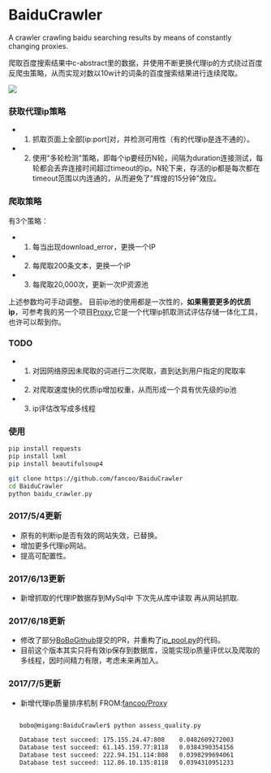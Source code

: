 # BaiduCrawler
A crawler crawling baidu searching results by means of constantly changing proxies.

爬取百度搜索结果中c-abstract里的数据，并使用不断更换代理ip的方式绕过百度反爬虫策略，从而实现对数以10w计的词条的百度搜索结果进行连续爬取。

![](https://github.com/fancoo/BaiduCrawler/blob/master/images/git.png)

### 获取代理ip策略

* 1. 抓取页面上全部[ip:port]对，并检测可用性（有的代理ip是连不通的）。
* 2. 使用"多轮检测"策略，即每个ip要经历N轮，间隔为duration连接测试，每轮都会丢弃连接时间超过timeout的ip。N轮下来，存活的ip都是每次都在timeout范围以内连通的，从而避免了"辉煌的15分钟"效应。

### 爬取策略

有3个策略：
   * 1. 每当出现download_error，更换一个IP
   * 2. 每爬取200条文本，更换一个IP
   * 3. 每爬取20,000次，更新一次IP资源池
  
上述参数均可手动调整。
目前ip池的使用都是一次性的，<b>如果需要更多的优质ip</b>，可参考我的另一个项目[Proxy](https://github.com/fancoo/Proxy),它是一个代理ip抓取测试评估存储一体化工具，也许可以帮到你。


### TODO

* 1. 对因网络原因未爬取的词进行二次爬取，直到达到用户指定的爬取率
* 2. 对爬取速度快的优质ip增加权重，从而形成一个具有优先级的ip池
* 3. ip评估改写成多线程

### 使用
```bash
pip install requests
pip install lxml
pip install beautifulsoup4

git clone https://github.com/fancoo/BaiduCrawler
cd BaiduCrawler
python baidu_crawler.py
```


### 2017/5/4更新
 * 原有的判断ip是否有效的网站失效，已替换。
 * 增加更多代理ip网站。
 * 提高可配置性。


### 2017/6/13更新
 * 新增抓取的代理IP数据存到MySql中 下次先从库中读取 再从网站抓取.

### 2017/6/18更新
 * 修改了部分[BoBoGithub](https://github.com/BoBoGithub)提交的PR，并重构了[ip_pool.py](https://github.com/fancoo/BaiduCrawler/blob/master/ip_pool.py)的代码。
 * 目前这个版本其实只将有效ip保存到数据库，没能实现ip质量评优以及爬取的多线程，因时间精力有限，考虑未来再加入。

### 2017/7/5更新
 * 新增代理ip质量排序机制 FROM:[fancoo/Proxy](https://github.com/fancoo/Proxy)
 ```bash

	bobo@migang:BaiduCrawler$ python assess_quality.py

	Database test succeed: 175.155.24.47:808	0.0482609272003
	Database test succeed: 61.145.159.77:8118	0.0384390354156
	Database test succeed: 222.94.151.114:808	0.0398299694061
	Database test succeed: 112.86.10.135:8118	0.0394310951233

 ```
